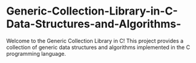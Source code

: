 # Generic-Collection-Library-in-C-Data-Structures-and-Algorithms-
Welcome to the Generic Collection Library in C! This project provides a collection of generic data structures and algorithms implemented in the C programming language.

